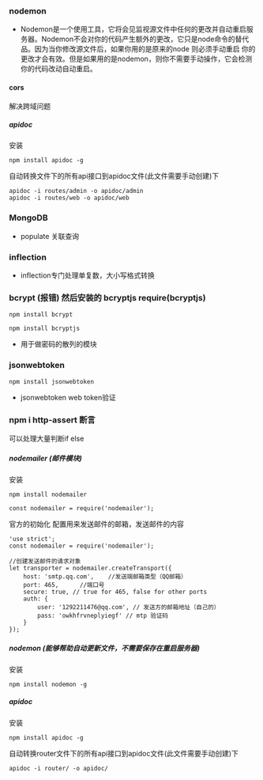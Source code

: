 ### nodemon 
 +  Nodemon是一个使用工具，它将会见监视源文件中任何的更改并自动重启服务器。Nodemon不会对你的代码产生额外的更改，它只是node命令的替代品。因为当你修改源文件后，如果你用的是原来的node 则必须手动重启 你的更改才会有效。但是如果用的是nodemon，则你不需要手动操作，它会检测你的代码改动自动重启。

#### cors
解决跨域问题

##### apidoc
安装
```
npm install apidoc -g
```
自动转换文件下的所有api接口到apidoc文件(此文件需要手动创建)下
```
apidoc -i routes/admin -o apidoc/admin
apidoc -i routes/web -o apidoc/web
```

### MongoDB
+ populate 关联查询

###   inflection
+ inflection专门处理单复数，大小写格式转换

###   bcrypt    (报错)  然后安装的  bcryptjs  require(bcryptjs)
```
npm install bcrypt 
```
```
npm install bcryptjs 
```
 + 用于做密码的散列的模块

###  jsonwebtoken
```
npm install jsonwebtoken
```
+ jsonwebtoken   web token验证

### npm i http-assert 断言
 可以处理大量判断if else

 ##### nodemailer (邮件模块)
安装
```
npm install nodemailer
```
```
const nodemailer = require('nodemailer');
```
官方的初始化
    配置用来发送邮件的邮箱，发送邮件的内容
```
'use strict';
const nodemailer = require('nodemailer');

//创建发送邮件的请求对象
let transporter = nodemailer.createTransport({
    host: 'smtp.qq.com',    //发送端邮箱类型（QQ邮箱）
    port: 465,      //端口号
    secure: true, // true for 465, false for other ports
    auth: {
        user: '1292211476@qq.com', // 发送方的邮箱地址（自己的）
        pass: 'owkhfrvneplyiegf' // mtp 验证码
    }
});
```

##### nodemon (能够帮助自动更新文件，不需要保存在重启服务器)
安装
```
npm install nodemon -g
```

##### apidoc
安装
```
npm install apidoc -g
```
自动转换router文件下的所有api接口到apidoc文件(此文件需要手动创建)下
```
apidoc -i router/ -o apidoc/
```

